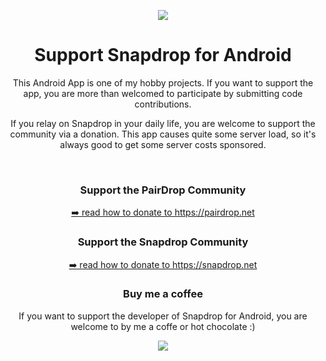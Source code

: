<p align="center"><img align="center" src="app/src/main/res/mipmap-xxxhdpi/ic_launcher.png"></p>

<h1 align="center">Support Snapdrop for Android </h1>

<p align="center">This Android App is one of my hobby projects. If you want to support the app, you are more than welcomed to participate by submitting code contributions.</p>
<p align="center">If you relay on Snapdrop in your daily life, you are welcome to support the community via a donation. This app causes quite some server load, so it's always good to get some server costs sponsored.</p>

<br/>

<h3 align="center"> Support the PairDrop Community</h3>
<p align="center"><a href="https://github.com/schlagmichdoch/PairDrop#support-the-community" rel="nofollow">➡️ read how to donate to https://pairdrop.net</a></p>

<h3 align="center"> Support the Snapdrop Community</h3>
<p align="center"><a href="https://github.com/RobinLinus/snapdrop#support-the-snapdrop-community" rel="nofollow">➡️ read how to donate to https://snapdrop.net</a></p>

<h3 align="center">Buy me a coffee</h3>
<p align="center">If you want to support the developer of Snapdrop for Android, you are welcome to by me a coffe or hot chocolate :)</p>
<p align="center"><a href="https://www.buymeacoffee.com/snapdropandroid"><img src="https://www.buymeacoffee.com/assets/img/guidelines/download-assets-sm-1.svg"></a></p>
